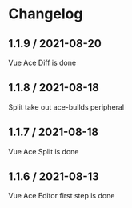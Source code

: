 # Changelog

## 1.1.9 / 2021-08-20

Vue Ace Diff is done

## 1.1.8 / 2021-08-18

Split take out ace-builds peripheral

## 1.1.7 / 2021-08-18

Vue Ace Split is done

## 1.1.6 / 2021-08-13

Vue Ace Editor first step is done
